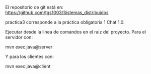 El repositorio de git está en: 
https://github.com/tgs1003/Sistemas_distribuidos

practica3 corresponde a la práctica obligatoria 1 Chat 1.0.

Ejecutar desde la linea de comandos en el raiz del proyecto. Para el servidor con:

mvn exec:java@server

Y para los clientes con:

mvn exec:java@client
